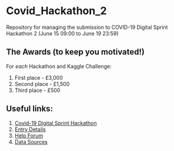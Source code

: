 # Covid_Hackathon_2
Repository for managing the submission to COVID-19 Digital Sprint Hackathon 2 (June 15 09:00 to June 19 23:59)

## The Awards (to keep you motivated!)
For *each* Hackathon and Kaggle Challenge:

1. First place - £3,000
2. Second place - £1,500
3. Third place - £500 

## Useful links:
1. [Covid-19 Digital Sprint Hackathon](https://digitalenvironment.org/home/covid-19-digital-sprint-hackathons/#entry)
2. [Entry Details](https://digitalenvironment.org/home/covid-19-digital-sprint-hackathons/#entry)
3. [Help Forum](https://digitalenvironment.org/forum/)
4. [Data Sources](https://digitalenvironment.org/home/covid-19-digital-sprint-hackathons/covid-19-hackathons-data-resources/)
